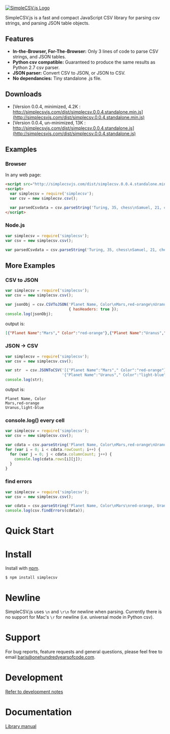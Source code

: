 [![SimpleCSV.js Logo](http://simplecsvjs.com/simplecsv.png)](/)

SimpleCSV.js is a fast and compact JavaScript CSV library for parsing csv strings, and parsing JSON table objects.

## Features ##

* **In-the-Browser, For-The-Browser:** Only 3 lines of code to parse CSV strings, and JSON tables.
* **Python csv compatible:** Guaranteed to produce the same results as Python 2.7 csv parser.
* **JSON parser:** Convert CSV to JSON, or JSON to CSV.
* **No dependancies:** Tiny standalone .js file.

## Downloads ##

* [Version 0.0.4, minimized, 4.2K : http://simplecsvjs.com/dist/simplecsv.0.0.4.standalone.min.js](http://simplecsvjs.com/dist/simplecsv.0.0.4.standalone.min.js)
* [Version 0.0.4, un-minimized, 13K : http://simplecsvjs.com/dist/simplecsv.0.0.4.standalone.js](http://simplecsvjs.com/dist/simplecsv.0.0.4.standalone.js)

## Examples ##

### Browser ###

In any web page:
```html
<script src="http://simplecsvjs.com/dist/simplecsv.0.0.4.standalone.min.js"></script>
<script>
  var simplecsv = require('simplecsv');
  var csv = new simplecsv.csv();

  var parsedCsvdata = csv.parseString('Turing, 35, chess\nSamuel, 21, checkers');
</script>
```

### Node.js ###

```js
var simplecsv = require('simplecsv');
var csv = new simplecsv.csv();

var parsedCsvdata = csv.parseString('Turing, 35, chess\nSamuel, 21, checkers');
```

## More Examples ##


### CSV to JSON ###

```js
var simplecsv = require('simplecsv');
var csv = new simplecsv.csv();

var jsonObj = csv.CSVToJSON('Planet Name, Color\nMars,red-orange\nUranus,light-blue',
                            { hasHeaders: true });
console.log(jsonObj);
```

output is:
```json
[{"Planet Name":"Mars"," Color":"red-orange"},{"Planet Name":"Uranus"," Color":"light-blue"}]
```

### JSON -> CSV ###
```js
var simplecsv = require('simplecsv');
var csv = new simplecsv.csv();

var str  = csv.JSONToCSV('[{"Planet Name":"Mars"," Color":"red-orange"},' +
                         '{"Planet Name":"Uranus"," Color":"light-blue"}]');
console.log(str);
```

output is:
```
Planet Name, Color
Mars,red-orange
Uranus,light-blue
```

### console.log() every cell ###

```js
var simplecsv = require('simplecsv');
var csv = new simplecsv.csv();

var cdata = csv.parseString('Planet Name, Color\nMars,red-orange\nUranus,light-blue', { hasHeaders: true });
for (var i = 0; i < cdata.rowCount; i++) {
  for (var j = 0; j < cdata.columnCount; j++) {
    console.log(cdata.rows[i][j]);
  }
}
```

### find errors ###

```js
var simplecsv = require('simplecsv');
var csv = new simplecsv.csv();

var cdata = csv.parseString('Planet Name, Color\nMars\nred-orange, Uranus,light-blue', { hasHeaders: true });
console.log(csv.findErrors(cdata));
```

# Quick Start #

# Install #

Install with [npm](https://www.npmjs.com/).

~~~
$ npm install simplecsv
~~~

# Newline #

SimpleCSV.js uses `\n` and `\r\n` for newline when parsing. Currently there is no support for Mac's `\r` for newline (i.e. universal mode in Python csv).

# Support #

For bug reports, feature requests and general questions, please feel free to email baris@onehundredyearsofcode.com.

# Development #
[Refer to development notes](/CONTRIBUTING.md)

# Documentation #
[Library manual](/MANUAL.md)
